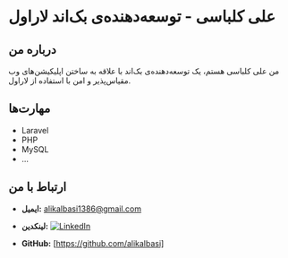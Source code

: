 # علی کلباسی - توسعه‌دهنده‌ی بک‌اند لاراول

## درباره من
من علی کلباسی هستم، یک توسعه‌دهنده‌ی بک‌اند با علاقه به ساختن اپلیکیشن‌های وب مقیاس‌پذیر و امن با استفاده از لاراول.

## مهارت‌ها
* Laravel
* PHP
* MySQL
* ...


## ارتباط با من
* **ایمیل:** alikalbasi1386@gmail.com
* **لینکدین:** [![LinkedIn](https://img.shields.io/badge/LinkedIn-blue?style=flat-square&logo=linkedin&link=https://www.linkedin.com/in/ali-kalbasi)](https://www.linkedin.com/in/ali-kalbasi)

* **GitHub:** [https://github.com/alikalbasi]
